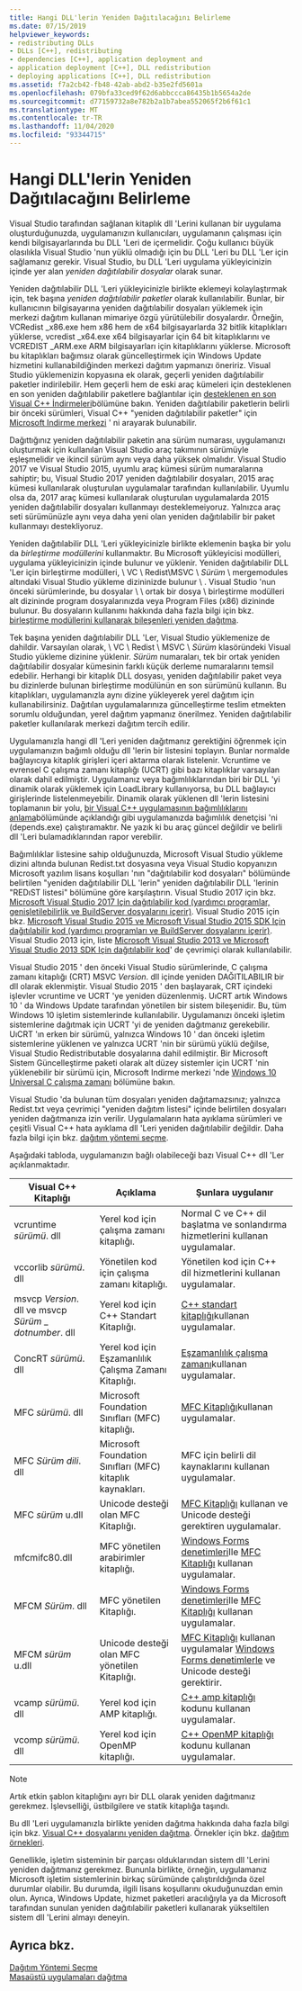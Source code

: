 ```yaml
---
title: Hangi DLL'lerin Yeniden Dağıtılacağını Belirleme
ms.date: 07/15/2019
helpviewer_keywords:
- redistributing DLLs
- DLLs [C++], redistributing
- dependencies [C++], application deployment and
- application deployment [C++], DLL redistribution
- deploying applications [C++], DLL redistribution
ms.assetid: f7a2cb42-fb48-42ab-abd2-b35e2fd5601a
ms.openlocfilehash: 079bfa33ced9f62d6abbccca86435b1b5654a2de
ms.sourcegitcommit: d77159732a8e782b2a1b7abea552065f2b6f61c1
ms.translationtype: MT
ms.contentlocale: tr-TR
ms.lasthandoff: 11/04/2020
ms.locfileid: "93344715"
---
```

# <a name="determining-which-dlls-to-redistribute"></a>Hangi DLL'lerin Yeniden Dağıtılacağını Belirleme

Visual Studio tarafından sağlanan kitaplık dll 'Lerini kullanan bir uygulama oluşturduğunuzda, uygulamanızın kullanıcıları, uygulamanın çalışması için kendi bilgisayarlarında bu DLL 'Leri de içermelidir. Çoğu kullanıcı büyük olasılıkla Visual Studio 'nun yüklü olmadığı için bu DLL 'Leri bu DLL 'Ler için sağlamanız gerekir. Visual Studio, bu DLL 'Leri uygulama yükleyicinizin içinde yer alan *yeniden dağıtılabilir dosyalar* olarak sunar.

Yeniden dağıtılabilir DLL 'Leri yükleyicinizle birlikte eklemeyi kolaylaştırmak için, tek başına *yeniden dağıtılabilir paketler* olarak kullanılabilir. Bunlar, bir kullanıcının bilgisayarına yeniden dağıtılabilir dosyaları yüklemek için merkezi dağıtım kullanan mimariye özgü yürütülebilir dosyalardır. Örneğin, VCRedist \_x86.exe hem x86 hem de x64 bilgisayarlarda 32 bitlik kitaplıkları yüklerse, vcredist \_x64.exe x64 bilgisayarlar için 64 bit kitaplıklarını ve VCREDIST \_ARM.exe ARM bilgisayarları için kitaplıklarını yüklerse. Microsoft bu kitaplıkları bağımsız olarak güncelleştirmek için Windows Update hizmetini kullanabildiğinden merkezi dağıtım yapmanızı öneririz. Visual Studio yüklemenizin kopyasına ek olarak, geçerli yeniden dağıtılabilir paketler indirilebilir. Hem geçerli hem de eski araç kümeleri için desteklenen en son yeniden dağıtılabilir paketlere bağlantılar için [desteklenen en son Visual C++ İndirmeleri](https://support.microsoft.com/help/2977003/the-latest-supported-visual-c-downloads)bölümüne bakın. Yeniden dağıtılabilir paketlerin belirli bir önceki sürümleri, Visual C++ "yeniden dağıtılabilir paketler" için [Microsoft Indirme merkezi](https://go.microsoft.com/fwlink/p/?LinkId=158431) ' ni arayarak bulunabilir.

Dağıttığınız yeniden dağıtılabilir paketin ana sürüm numarası, uygulamanızı oluşturmak için kullanılan Visual Studio araç takımının sürümüyle eşleşmelidir ve ikincil sürüm aynı veya daha yüksek olmalıdır. Visual Studio 2017 ve Visual Studio 2015, uyumlu araç kümesi sürüm numaralarına sahiptir; bu, Visual Studio 2017 yeniden dağıtılabilir dosyaları, 2015 araç kümesi kullanılarak oluşturulan uygulamalar tarafından kullanılabilir. Uyumlu olsa da, 2017 araç kümesi kullanılarak oluşturulan uygulamalarda 2015 yeniden dağıtılabilir dosyaları kullanmayı desteklemeiyoruz. Yalnızca araç seti sürümünüzle aynı veya daha yeni olan yeniden dağıtılabilir bir paket kullanmayı destekliyoruz.

Yeniden dağıtılabilir DLL 'Leri yükleyicinizle birlikte eklemenin başka bir yolu da *birleştirme modüllerini* kullanmaktır. Bu Microsoft yükleyicisi modülleri, uygulama yükleyicinizin içinde bulunur ve yüklenir. Yeniden dağıtılabilir DLL 'Ler için birleştirme modülleri, \\ VC \\ Redist\MSVC \\ *Sürüm* \\ mergemodules altındaki Visual Studio yükleme dizininizde bulunur \\ . Visual Studio 'nun önceki sürümlerinde, bu dosyalar \\ \\ ortak bir dosya \\ birleştirme modülleri alt dizininde program dosyalarınızda veya Program Files (x86) dizininde bulunur. Bu dosyaların kullanımı hakkında daha fazla bilgi için bkz. [birleştirme modüllerini kullanarak bileşenleri yeniden dağıtma](redistributing-components-by-using-merge-modules.md).

Tek başına yeniden dağıtılabilir DLL 'Ler, Visual Studio yüklemenize de dahildir. Varsayılan olarak, \\ VC \\ Redist \\ MSVC \\ *Sürüm* klasöründeki Visual Studio yükleme dizinine yüklenir. *Sürüm* numaraları, tek bir ortak yeniden dağıtılabilir dosyalar kümesinin farklı küçük derleme numaralarını temsil edebilir. Herhangi bir kitaplık DLL dosyası, yeniden dağıtılabilir paket veya bu dizinlerde bulunan birleştirme modülünün en son sürümünü kullanın. Bu kitaplıkları, uygulamanızla aynı dizine yükleyerek yerel dağıtım için kullanabilirsiniz. Dağıtılan uygulamalarınıza güncelleştirme teslim etmekten sorumlu olduğundan, yerel dağıtım yapmanız önerilmez. Yeniden dağıtılabilir paketler kullanılarak merkezi dağıtım tercih edilir.

Uygulamanızla hangi dll 'Leri yeniden dağıtmanız gerektiğini öğrenmek için uygulamanızın bağımlı olduğu dll 'lerin bir listesini toplayın. Bunlar normalde bağlayıcıya kitaplık girişleri içeri aktarma olarak listelenir. Vcruntime ve evrensel C çalışma zamanı kitaplığı (UCRT) gibi bazı kitaplıklar varsayılan olarak dahil edilmiştir. Uygulamanız veya bağımlılıklarından biri bir DLL 'yi dinamik olarak yüklemek için LoadLibrary kullanıyorsa, bu DLL bağlayıcı girişlerinde listelenmeyebilir. Dinamik olarak yüklenen dll 'lerin listesini toplamanın bir yolu, [bir Visual C++ uygulamasının bağımlılıklarını anlama](understanding-the-dependencies-of-a-visual-cpp-application.md)bölümünde açıklandığı gibi uygulamanızda bağımlılık denetçisi 'ni (depends.exe) çalıştıramaktır. Ne yazık ki bu araç güncel değildir ve belirli dll 'Leri bulamadıklarından rapor verebilir.

Bağımlılıklar listesine sahip olduğunuzda, Microsoft Visual Studio yükleme dizini altında bulunan Redist.txt dosyasına veya Visual Studio kopyanızın Microsoft yazılım lisans koşulları 'nın "dağıtılabilir kod dosyaları" bölümünde belirtilen "yeniden dağıtılabilir DLL 'lerin" yeniden dağıtılabilir DLL 'lerinin "REDıST listesi" bölümüne göre karşılaştırın. Visual Studio 2017 için bkz. [Microsoft Visual Studio 2017 Için dağıtılabilir kod (yardımcı programlar, genişletilebilirlik ve BuildServer dosyalarını içerir)](/visualstudio/productinfo/2017-redistribution-vs). Visual Studio 2015 için bkz. [Microsoft Visual Studio 2015 ve Microsoft Visual Studio 2015 SDK Için dağıtılabilir kod (yardımcı programları ve BuildServer dosyalarını içerir)](/visualstudio/productinfo/2015-redistribution-vs). Visual Studio 2013 için, liste [Microsoft Visual Studio 2013 ve Microsoft Visual Studio 2013 SDK Için dağıtılabilir kod](/visualstudio/productinfo/2013-redistribution-vs)' de çevrimiçi olarak kullanılabilir.

Visual Studio 2015 ' den önceki Visual Studio sürümlerinde, C çalışma zamanı kitaplığı (CRT) MSVC *Version*. dll içinde yeniden DAĞITILABILIR bir dll olarak eklenmiştir. Visual Studio 2015 ' den başlayarak, CRT içindeki işlevler vcruntime ve UCRT 'ye yeniden düzenlenmiş. UıCRT artık Windows 10 ' da Windows Update tarafından yönetilen bir sistem bileşenidir. Bu, tüm Windows 10 işletim sistemlerinde kullanılabilir. Uygulamanızı önceki işletim sistemlerine dağıtmak için UCRT 'yi de yeniden dağıtmanız gerekebilir. UıCRT 'ın erken bir sürümü, yalnızca Windows 10 ' dan önceki işletim sistemlerine yüklenen ve yalnızca UCRT 'nin bir sürümü yüklü değilse, Visual Studio Redistributable dosyalarına dahil edilmiştir. Bir Microsoft Sistem Güncelleştirme paketi olarak alt düzey sistemler için UCRT 'nin yüklenebilir bir sürümü için, Microsoft Indirme merkezi 'nde [Windows 10 Universal C çalışma zamanı](https://www.microsoft.com/download/details.aspx?id=48234) bölümüne bakın.

Visual Studio 'da bulunan tüm dosyaları yeniden dağıtamazsınız; yalnızca Redist.txt veya çevrimiçi "yeniden dağıtım listesi" içinde belirtilen dosyaları yeniden dağıtmanıza izin verilir. Uygulamaların hata ayıklama sürümleri ve çeşitli Visual C++ hata ayıklama dll 'Leri yeniden dağıtılabilir değildir. Daha fazla bilgi için bkz. [dağıtım yöntemi seçme](choosing-a-deployment-method.md).

Aşağıdaki tabloda, uygulamanızın bağlı olabileceği bazı Visual C++ dll 'Ler açıklanmaktadır.

|Visual C++ Kitaplığı|Açıklama|Şunlara uygulanır|
|--------------------------|-----------------|----------------|
|vcruntime *sürümü*. dll|Yerel kod için çalışma zamanı kitaplığı.|Normal C ve C++ dil başlatma ve sonlandırma hizmetlerini kullanan uygulamalar.|
|vccorlib *sürümü*. dll|Yönetilen kod için çalışma zamanı kitaplığı.|Yönetilen kod için C++ dil hizmetlerini kullanan uygulamalar.|
|msvcp *Version*. dll ve msvcp *Sürüm* _ *dotnumber*. dll|Yerel kod için C++ Standart Kitaplığı.|[C++ standart kitaplığı](../standard-library/cpp-standard-library-reference.md)kullanan uygulamalar.|
|ConcRT *sürümü*. dll|Yerel kod için Eşzamanlılık Çalışma Zamanı Kitaplığı.|[Eşzamanlılık çalışma zamanı](../parallel/concrt/concurrency-runtime.md)kullanan uygulamalar.|
|MFC *sürümü*. dll|Microsoft Foundation Sınıfları (MFC) kitaplığı.|[MFC Kitaplığı](../mfc/mfc-desktop-applications.md)kullanan uygulamalar.|
|MFC *Sürüm* *dili*. dll|Microsoft Foundation Sınıfları (MFC) kitaplık kaynakları.|MFC için belirli dil kaynaklarını kullanan uygulamalar.|
|MFC *sürüm* u.dll|Unicode desteği olan MFC Kitaplığı.|[MFC Kitaplığı](../mfc/mfc-desktop-applications.md) kullanan ve Unicode desteği gerektiren uygulamalar.|
|mfcmifc80.dll|MFC yönetilen arabirimler kitaplığı.|[Windows Forms denetimleri](/dotnet/framework/winforms/controls/index)Ile [MFC Kitaplığı](../mfc/mfc-desktop-applications.md) kullanan uygulamalar.|
|MFCM *Sürüm*. dll|MFC yönetilen Kitaplığı.|[Windows Forms denetimleri](/dotnet/framework/winforms/controls/index)Ile [MFC Kitaplığı](../mfc/mfc-desktop-applications.md) kullanan uygulamalar.|
|MFCM *sürüm* u.dll|Unicode desteği olan MFC yönetilen Kitaplığı.|[MFC Kitaplığı](../mfc/mfc-desktop-applications.md) kullanan uygulamalar [Windows Forms denetimlerle](/dotnet/framework/winforms/controls/index) ve Unicode desteği gerektirir.|
|vcamp *sürümü*. dll|Yerel kod için AMP kitaplığı.|[C++ amp kitaplığı](../parallel/amp/cpp-amp-cpp-accelerated-massive-parallelism.md) kodunu kullanan uygulamalar.|
|vcomp *sürümü*. dll|Yerel kod için OpenMP kitaplığı.|[C++ OpenMP kitaplığı](../parallel/openmp/openmp-in-visual-cpp.md) kodunu kullanan uygulamalar.|

> [!NOTE]
> Artık etkin şablon kitaplığını ayrı bir DLL olarak yeniden dağıtmanız gerekmez. İşlevselliği, üstbilgilere ve statik kitaplığa taşındı.

Bu dll 'Leri uygulamanızla birlikte yeniden dağıtma hakkında daha fazla bilgi için bkz. [Visual C++ dosyalarını yeniden dağıtma](redistributing-visual-cpp-files.md). Örnekler için bkz. [dağıtım örnekleri](deployment-examples.md).

Genellikle, işletim sisteminin bir parçası olduklarından sistem dll 'Lerini yeniden dağıtmanız gerekmez. Bununla birlikte, örneğin, uygulamanız Microsoft işletim sistemlerinin birkaç sürümünde çalıştırıldığında özel durumlar olabilir. Bu durumda, ilgili lisans koşullarını okuduğunuzdan emin olun. Ayrıca, Windows Update, hizmet paketleri aracılığıyla ya da Microsoft tarafından sunulan yeniden dağıtılabilir paketleri kullanarak yükseltilen sistem dll 'Lerini almayı deneyin.

## <a name="see-also"></a>Ayrıca bkz.

[Dağıtım Yöntemi Seçme](choosing-a-deployment-method.md)<br/>
[Masaüstü uygulamaları dağıtma](deploying-native-desktop-applications-visual-cpp.md)
